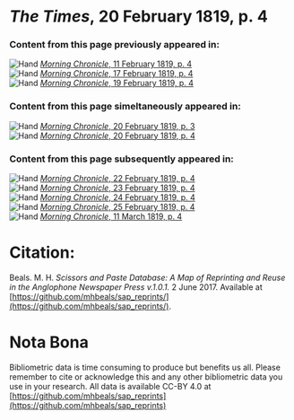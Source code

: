 # *The Times*, 20 February 1819, p. 4  
  
### Content from this page previously appeared in:  
![Hand](http://scissorsandpaste.net/wp-content/uploads/2017/06/smallhandpointer.png) [*Morning Chronicle*, 11 February 1819, p. 4](https://mhbeals.github.io/sap_html/Morning-Chronicle/Morning-Chronicle-11-February-1819-p-4)  
![Hand](http://scissorsandpaste.net/wp-content/uploads/2017/06/smallhandpointer.png) [*Morning Chronicle*, 17 February 1819, p. 4](https://mhbeals.github.io/sap_html/Morning-Chronicle/Morning-Chronicle-17-February-1819-p-4)  
![Hand](http://scissorsandpaste.net/wp-content/uploads/2017/06/smallhandpointer.png) [*Morning Chronicle*, 19 February 1819, p. 4](https://mhbeals.github.io/sap_html/Morning-Chronicle/Morning-Chronicle-19-February-1819-p-4)  
  
### Content from this page simeltaneously appeared in:  
![Hand](http://scissorsandpaste.net/wp-content/uploads/2017/06/smallhandpointer.png) [*Morning Chronicle*, 20 February 1819, p. 3](https://mhbeals.github.io/sap_html/Morning-Chronicle/Morning-Chronicle-20-February-1819-p-3)  
![Hand](http://scissorsandpaste.net/wp-content/uploads/2017/06/smallhandpointer.png) [*Morning Chronicle*, 20 February 1819, p. 4](https://mhbeals.github.io/sap_html/Morning-Chronicle/Morning-Chronicle-20-February-1819-p-4)  
  
### Content from this page subsequently appeared in:  
![Hand](http://scissorsandpaste.net/wp-content/uploads/2017/06/smallhandpointer.png) [*Morning Chronicle*, 22 February 1819, p. 4](https://mhbeals.github.io/sap_html/Morning-Chronicle/Morning-Chronicle-22-February-1819-p-4)  
![Hand](http://scissorsandpaste.net/wp-content/uploads/2017/06/smallhandpointer.png) [*Morning Chronicle*, 23 February 1819, p. 4](https://mhbeals.github.io/sap_html/Morning-Chronicle/Morning-Chronicle-23-February-1819-p-4)  
![Hand](http://scissorsandpaste.net/wp-content/uploads/2017/06/smallhandpointer.png) [*Morning Chronicle*, 24 February 1819, p. 4](https://mhbeals.github.io/sap_html/Morning-Chronicle/Morning-Chronicle-24-February-1819-p-4)  
![Hand](http://scissorsandpaste.net/wp-content/uploads/2017/06/smallhandpointer.png) [*Morning Chronicle*, 25 February 1819, p. 4](https://mhbeals.github.io/sap_html/Morning-Chronicle/Morning-Chronicle-25-February-1819-p-4)  
![Hand](http://scissorsandpaste.net/wp-content/uploads/2017/06/smallhandpointer.png) [*Morning Chronicle*, 11 March 1819, p. 4](https://mhbeals.github.io/sap_html/Morning-Chronicle/Morning-Chronicle-11-March-1819-p-4)  


# Citation: 

Beals. M. H. *Scissors and Paste Database: A Map of Reprinting and Reuse in the Anglophone Newspaper Press v.1.0.1.* 2 June 2017. Available at [https://github.com/mhbeals/sap_reprints/](https://github.com/mhbeals/sap_reprints/). 

# Nota Bona

Bibliometric data is time consuming to produce but benefits us all. Please remember to cite or acknowledge this and any other bibliometric data you use in your research. All data is available CC-BY 4.0 at [https://github.com/mhbeals/sap_reprints](https://github.com/mhbeals/sap_reprints)